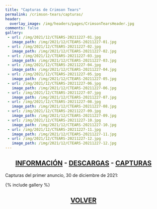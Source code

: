 ```yaml
---
title: "Capturas de Crimson Tears"
permalink: /crimson-tears/capturas/
header:
  overlay_image: /img/headers/pages/CrimsonTearsHeader.jpg
comments: false
gallery:
 - url: /img/2021/12/CTEARS-20211227-01.jpg
   image_path: /img/2021/12/CTEARS-20211227-01.jpg
 - url: /img/2021/12/CTEARS-20211227-02.jpg
   image_path: /img/2021/12/CTEARS-20211227-02.jpg
 - url: /img/2021/12/CTEARS-20211227-03.jpg
   image_path: /img/2021/12/CTEARS-20211227-03.jpg
 - url: /img/2021/12/CTEARS-20211227-04.jpg
   image_path: /img/2021/12/CTEARS-20211227-04.jpg
 - url: /img/2021/12/CTEARS-20211227-05.jpg
   image_path: /img/2021/12/CTEARS-20211227-05.jpg
 - url: /img/2021/12/CTEARS-20211227-06.jpg
   image_path: /img/2021/12/CTEARS-20211227-06.jpg
 - url: /img/2021/12/CTEARS-20211227-07.jpg
   image_path: /img/2021/12/CTEARS-20211227-07.jpg
 - url: /img/2021/12/CTEARS-20211227-08.jpg
   image_path: /img/2021/12/CTEARS-20211227-08.jpg
 - url: /img/2021/12/CTEARS-20211227-09.jpg
   image_path: /img/2021/12/CTEARS-20211227-09.jpg
 - url: /img/2021/12/CTEARS-20211227-10.jpg
   image_path: /img/2021/12/CTEARS-20211227-10.jpg
 - url: /img/2021/12/CTEARS-20211227-11.jpg
   image_path: /img/2021/12/CTEARS-20211227-11.jpg
 - url: /img/2021/12/CTEARS-20211227-12.jpg
   image_path: /img/2021/12/CTEARS-20211227-12.jpg
---
```

<h2 style="text-align: center;"><strong><a href="/crimson-tears/informacion/">INFORMACIÓN</a> - <a href="/crimson-tears/descargar/">DESCARGAS</a> - <a href="/crimson-tears/capturas/">CAPTURAS</a></strong></h2>

Capturas del primer anuncio, 30 de diciembre de 2021:

{% include gallery %}

<h2 style="text-align: center;"><a href="/crimson-tears/"><strong>VOLVER</strong></a></h2>


